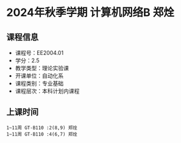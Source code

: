 # 2024年秋季学期 计算机网络B 郑烇






## 课程信息

- 课程号：EE2004.01
- 学分：2.5
- 教学类型：理论实验课
- 开课单位：自动化系
- 课程类别：专业基础
- 课程层次：本科计划内课程

## 上课时间

```
1~11周 GT-B110 :2(8,9) 郑烇
1~11周 GT-B110 :4(6,7) 郑烇
```

